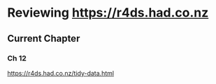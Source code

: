 # Reviewing https://r4ds.had.co.nz

## Current Chapter 
### Ch 12
https://r4ds.had.co.nz/tidy-data.html